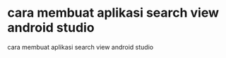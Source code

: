 # cara membuat aplikasi search view android studio
cara membuat aplikasi search view android studio
